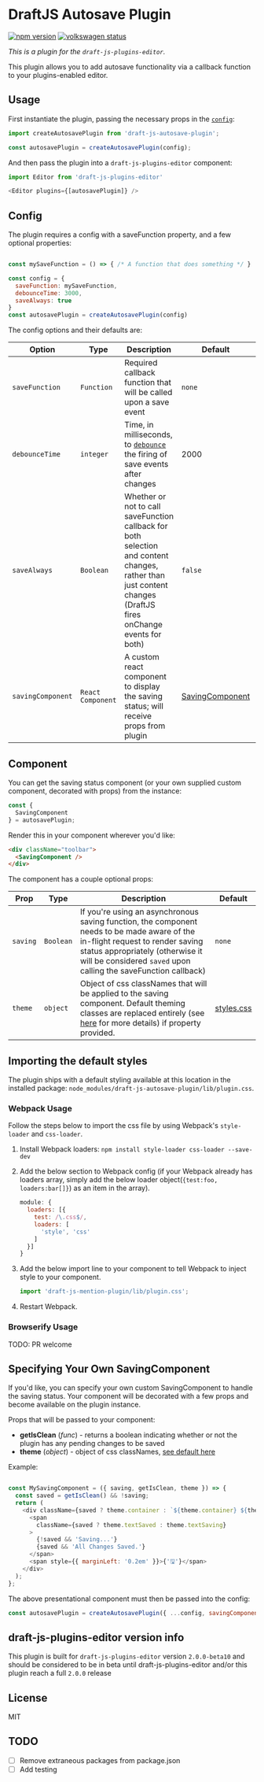 # DraftJS Autosave Plugin

[![npm version](https://badge.fury.io/js/draft-js-autosave-plugin.svg)](http://badge.fury.io/js/draft-js-autosave-plugin) [![volkswagen status](https://auchenberg.github.io/volkswagen/volkswargen_ci.svg?v=1)](https://github.com/auchenberg/volkswagen)

*This is a plugin for the `draft-js-plugins-editor`.*

This plugin allows you to add autosave functionality via a callback function to your plugins-enabled editor.

## Usage

First instantiate the plugin, passing the necessary props in the [`config`](https://github.com/synocate/draft-js-autosave-plugin#config):

```js
import createAutosavePlugin from 'draft-js-autosave-plugin';

const autosavePlugin = createAutosavePlugin(config);
```

And then pass the plugin into a `draft-js-plugins-editor` component:

```js
import Editor from 'draft-js-plugins-editor'

<Editor plugins={[autosavePlugin]} />
```

## Config

The plugin requires a config with a saveFunction property, and a few optional properties:

```js

const mySaveFunction = () => { /* A function that does something */ }

const config = {
  saveFunction: mySaveFunction,
  debounceTime: 3000,
  saveAlways: true
}
const autosavePlugin = createAutosavePlugin(config)
```

The config options and their defaults are:

| Option | Type | Description | Default | Required |
| --- | --- | --- | --- | --- |
| `saveFunction` | `Function` | Required callback function that will be called upon a save event | `none` | `*`
| `debounceTime` | `integer` | Time, in milliseconds, to [`debounce`](https://css-tricks.com/the-difference-between-throttling-and-debouncing/) the firing of save events after changes | 2000 | 
| `saveAlways` | `Boolean` | Whether or not to call saveFunction callback for both selection and content changes, rather than just content changes (DraftJS fires onChange events for both) | `false` |
| `savingComponent` | `React Component` | A custom react component to display the saving status; will receive props from plugin | [SavingComponent](https://github.com/synocate/draft-js-autosave-plugin/blob/master/src/SavingComponent/index.js) |

## Component

You can get the saving status component (or your own supplied custom component, decorated with props) from the instance:

```js
const {
  SavingComponent
} = autosavePlugin;
```

Render this in your component wherever you'd like:

```HTML
<div className="toolbar">
  <SavingComponent />
</div>
```

The component has a couple optional props:

| Prop | Type | Description | Default |
| --- | --- | --- | --- |
| `saving` | `Boolean` | If you're using an asynchronous saving function, the component needs to be made aware of the in-flight request to render saving status appropriately (otherwise it will be considered `saved` upon calling the saveFunction callback) | `none`
| `theme` | `object` | Object of css classNames that will be applied to the saving component. Default theming classes are replaced entirely (see [here](https://github.com/synocate/draft-js-autosave-plugin/blob/master/src/index.js#L48) for more details) if property provided. | [styles.css](https://github.com/synocate/draft-js-autosave-plugin/blob/master/src/SavingComponent/styles.css) | 



## Importing the default styles

The plugin ships with a default styling available at this location in the installed package:
`node_modules/draft-js-autosave-plugin/lib/plugin.css`.

### Webpack Usage
Follow the steps below to import the css file by using Webpack's `style-loader` and `css-loader`.

1. Install Webpack loaders: `npm install style-loader css-loader --save-dev`
2. Add the below section to Webpack config (if your Webpack already has loaders array, simply add the below loader object(`{test:foo, loaders:bar[]}`) as an item in the array).

    ```js
    module: {
      loaders: [{
        test: /\.css$/,
        loaders: [
          'style', 'css'
        ]
      }]
    }
    ```

3. Add the below import line to your component to tell Webpack to inject style to your component.

    ```js
    import 'draft-js-mention-plugin/lib/plugin.css';
    ```
4. Restart Webpack.


### Browserify Usage

TODO: PR welcome


## Specifying Your Own SavingComponent

If you'd like, you can specify your own custom SavingComponent to handle the saving status. Your component will be decorated with a few props and become available on the plugin instance.

Props that will be passed to your component:

  - **getIsClean** (_func_) - returns a boolean indicating whether or not the plugin has any pending changes to be saved
  - **theme** (_object_) -  object of css classNames, [see default here](https://github.com/synocate/draft-js-autosave-plugin/blob/master/src/SavingComponent/styles.css)

Example:

```js

const MySavingComponent = ({ saving, getIsClean, theme }) => {
  const saved = getIsClean() && !saving;
  return (
    <div className={saved ? theme.container : `${theme.container} ${theme.containerSaving}`}>
      <span
        className={saved ? theme.textSaved : theme.textSaving}
      >
        {!saved && 'Saving...'}
        {saved && 'All Changes Saved.'}
      </span>
      <span style={{ marginLeft: '0.2em' }}>{'🖫'}</span>
    </div>
  );
};
```

The above presentational component must then be passed into the config:

```js
const autosavePlugin = createAutosavePlugin({ ...config, savingComponent: MySavingComponent });
```

## draft-js-plugins-editor version info

This plugin is built for `draft-js-plugins-editor` version `2.0.0-beta10` and should be considered to be in beta until draft-js-plugins-editor and/or this plugin reach a full `2.0.0` release

## License

MIT

## TODO

- [ ] Remove extraneous packages from package.json
- [ ] Add testing
